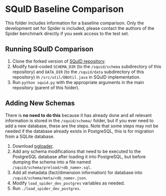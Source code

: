 # SQuID Baseline Comparison

This folder includes information for a baseline comparison. Only the development set for Spider is included, please contact the authors of the Spider benchmark directly if you seek access to the test set.

## Running SQuID Comparison

1. Clone the forked version of [SQuID repository](https://github.com/chrisjbaik/squid-public).
2. Modify hard-coded `SCHEMA_DIR` (to the `/squid/schema` subdirectory of this repository) and `DATA_DIR` (to the `/squid/data` subdirectory of this repository) in `/src/util/DBUtil.java` in SQuID implementation.
3. Run `python squid.py` with the appropriate arguments in the main repository (parent of this folder).

## Adding New Schemas

There is **no need to do this** because it has already done and all relevant information is stored in the `/squid/schema/` folder, but if you ever need to add a new database, these are the steps. Note that some steps may not be needed if the database already exists in PostgreSQL, this is for migration from a SQLite database.

1. Download [pgloader](https://pgloader.readthedocs.io/en/latest/#).
2. Add any schema modifications that need to be executed to the PostgreSQL database after loading it into PostgreSQL, but before dumping the schema into a file named `/squid/schema/preload/<db_name>.sql`.
3. Add all metadata (fact/dimension information) for database into `/squid/schema/meta/<db_name>.json`.
4. Modify `load_spider_dev_postgres` variables as needed.
5. Run `./load_spider_dev_postgres`.
